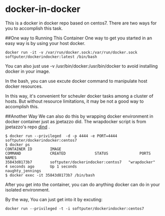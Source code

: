 # docker-in-docker
This is a docker in docker repo based on centos7. There are two ways for you to accomplish this task.

##One way to Running This Container
One way to get you started in an easy way is by using your host docker.
```
docker run -it -v /var/run/docker.sock:/var/run/docker.sock  softputer/dockerindocker:latest /bin/bash
```
You can also just use -v /usr/bin/docker:/usr/bin/docker to avoid installing docker in your image.

In the bash, you can use excute docker command to manipulate host docker resources. 

In this way, it's convenient for scheuler docker tasks among a cluster of hosts. But without resource limitations, it may be not a good way to accomplish this.

##Another Way
We can also do this by wrapping docker environment in docker container just as jpetazzo did. The wrapdocker script is from jpetazzo's repo [dind](https://github.com/jpetazzo/dind) .
```
$ docker run --privileged  -d -p 4444 -e PORT=4444 softputer/dockerindocker:centos7
$ docker ps
CONTAINER ID        IMAGE                                          COMMAND             CREATED             STATUS              PORTS                     NAMES
35843d8173b7        softputer/dockerindocker:centos7   "wrapdocker"        4 seconds ago       Up 1 seconds                                  naughty_jennings
$ docker exec -it 35843d8173b7 /bin/bash
```
After you get into the container, you can do anything docker can do in your isolated environment.

By the way, You can just get into it by excuting:
```
docker run --privileged -t -i softputer/dockerindocker:centos7
```



